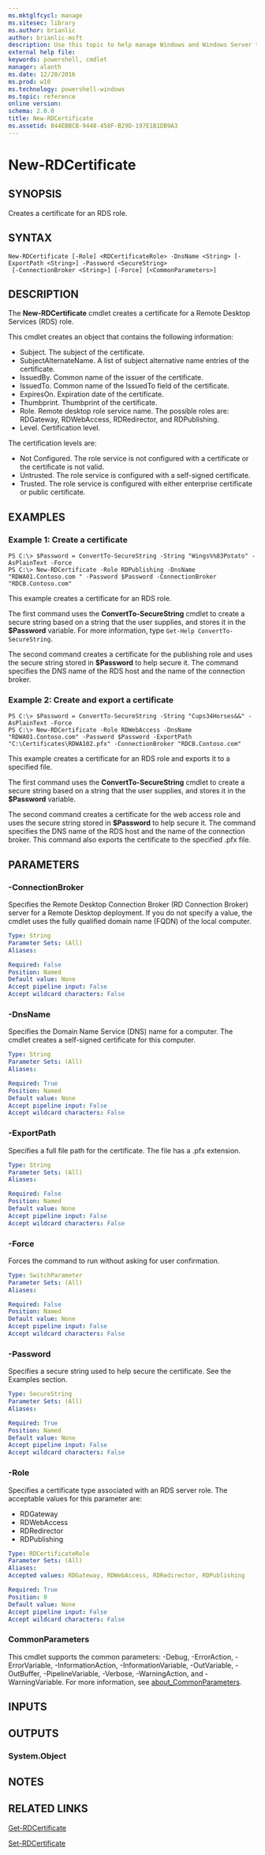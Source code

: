 ```yaml
---
ms.mktglfcycl: manage
ms.sitesec: library
ms.author: brianlic
author: brianlic-msft
description: Use this topic to help manage Windows and Windows Server technologies with Windows PowerShell.
external help file: 
keywords: powershell, cmdlet
manager: alanth
ms.date: 12/20/2016
ms.prod: w10
ms.technology: powershell-windows
ms.topic: reference
online version: 
schema: 2.0.0
title: New-RDCertificate
ms.assetid: 844EBBCB-9448-458F-B29D-197E1B1DB9A3
---
```


# New-RDCertificate

## SYNOPSIS
Creates a certificate for an RDS role.

## SYNTAX

```
New-RDCertificate [-Role] <RDCertificateRole> -DnsName <String> [-ExportPath <String>] -Password <SecureString>
 [-ConnectionBroker <String>] [-Force] [<CommonParameters>]
```

## DESCRIPTION
The **New-RDCertificate** cmdlet creates a certificate for a Remote Desktop Services (RDS) role.

This cmdlet creates an object that contains the following information: 

- Subject.
The subject of the certificate.
- SubjectAlternateName.
A list of subject alternative name entries of the certificate.
- IssuedBy.
Common name of the issuer of the certificate.
- IssuedTo.
Common name of the IssuedTo field of the certificate.
- ExpiresOn.
Expiration date of the certificate.
- Thumbprint.
Thumbprint of the certificate.
- Role.
Remote desktop role service name.
The possible roles are: RDGateway, RDWebAccess, RDRedirector, and RDPublishing.
- Level.
Certification level.

The certification levels are: 

- Not Configured.
The role service is not configured with a certificate or the certificate is not valid. 
- Untrusted.
The role service is configured with a self-signed certificate. 
- Trusted.
The role service is configured with either enterprise certificate or public certificate.

## EXAMPLES

### Example 1: Create a certificate
```
PS C:\> $Password = ConvertTo-SecureString -String "Wings%%83Potato" -AsPlainText -Force
PS C:\> New-RDCertificate -Role RDPublishing -DnsName "RDWA01.Contoso.com " -Password $Password -ConnectionBroker "RDCB.Contoso.com"
```

This example creates a certificate for an RDS role.

The first command uses the **ConvertTo-SecureString** cmdlet to create a secure string based on a string that the user supplies, and stores it in the **$Password** variable.
For more information, type `Get-Help ConvertTo-SecureString`.

The second command creates a certificate for the publishing role and uses the secure string stored in **$Password** to help secure it.
The command specifies the DNS name of the RDS host and the name of the connection broker.

### Example 2: Create and export a certificate
```
PS C:\> $Password = ConvertTo-SecureString -String "Cups34Horses&&" -AsPlainText -Force
PS C:\> New-RDCertificate -Role RDWebAccess -DnsName "RDWA01.Contoso.com" -Password $Password -ExportPath "C:\Certificates\RDWA102.pfx" -ConnectionBroker "RDCB.Contoso.com"
```

This example creates a certificate for an RDS role and exports it to a specified file.

The first command uses the **ConvertTo-SecureString** cmdlet to create a secure string based on a string that the user supplies, and stores it in the **$Password** variable.

The second command creates a certificate for the web access role and uses the secure string stored in **$Password** to help secure it.
The command specifies the DNS name of the RDS host and the name of the connection broker.
This command also exports the certificate to the specified .pfx file.

## PARAMETERS

### -ConnectionBroker
Specifies the Remote Desktop Connection Broker (RD Connection Broker) server for a Remote Desktop deployment.
If you do not specify a value, the cmdlet uses the fully qualified domain name (FQDN) of the local computer.

```yaml
Type: String
Parameter Sets: (All)
Aliases: 

Required: False
Position: Named
Default value: None
Accept pipeline input: False
Accept wildcard characters: False
```

### -DnsName
Specifies the Domain Name Service (DNS) name for a computer.
The cmdlet creates a self-signed certificate for this computer.

```yaml
Type: String
Parameter Sets: (All)
Aliases: 

Required: True
Position: Named
Default value: None
Accept pipeline input: False
Accept wildcard characters: False
```

### -ExportPath
Specifies a full file path for the certificate.
The file has a .pfx extension.

```yaml
Type: String
Parameter Sets: (All)
Aliases: 

Required: False
Position: Named
Default value: None
Accept pipeline input: False
Accept wildcard characters: False
```

### -Force
Forces the command to run without asking for user confirmation.

```yaml
Type: SwitchParameter
Parameter Sets: (All)
Aliases: 

Required: False
Position: Named
Default value: None
Accept pipeline input: False
Accept wildcard characters: False
```

### -Password
Specifies a secure string used to help secure the certificate.
See the Examples section.

```yaml
Type: SecureString
Parameter Sets: (All)
Aliases: 

Required: True
Position: Named
Default value: None
Accept pipeline input: False
Accept wildcard characters: False
```

### -Role
Specifies a certificate type associated with an RDS server role.
The acceptable values for this parameter are:

- RDGateway
- RDWebAccess
- RDRedirector
- RDPublishing

```yaml
Type: RDCertificateRole
Parameter Sets: (All)
Aliases: 
Accepted values: RDGateway, RDWebAccess, RDRedirector, RDPublishing

Required: True
Position: 0
Default value: None
Accept pipeline input: False
Accept wildcard characters: False
```

### CommonParameters
This cmdlet supports the common parameters: -Debug, -ErrorAction, -ErrorVariable, -InformationAction, -InformationVariable, -OutVariable, -OutBuffer, -PipelineVariable, -Verbose, -WarningAction, and -WarningVariable. For more information, see [about_CommonParameters](http://go.microsoft.com/fwlink/?LinkID=113216).

## INPUTS

## OUTPUTS

### System.Object

## NOTES

## RELATED LINKS

[Get-RDCertificate](./Get-RDCertificate.md)

[Set-RDCertificate](./Set-RDCertificate.md)

